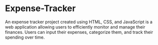 # Expense-Tracker
An expense tracker project created using HTML, CSS, and JavaScript is a web application allowing users to efficiently monitor and manage their finances. Users can input their expenses, categorize them, and track their spending over time. 
